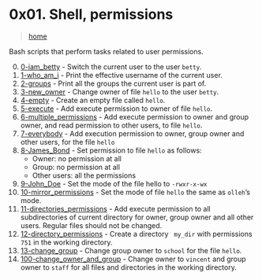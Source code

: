 # 0x01. Shell, permissions

> [home](../README.md)

Bash scripts that perform tasks related to user permissions.

0. [0-iam_betty](./0-iam_betty) - Switch the current user to the user `betty`.
1. [1-who_am_i](./1-who_am_i) - Print the effective username of the current
   user.
2. [2-groups](./2-groups) - Print all the groups the current user is part of.
3. [3-new_owner](./3-new_owner) - Change owner of file `hello` to the user
   `betty`.
4. [4-empty](./4-empty) - Create an empty file called `hello`.
5. [5-execute](./5-execute) - Add execute permission to owner of file `hello`.
6. [6-multiple_permissions](./6-multiple_permissions) - Add execute permission
   to owner and group owner, and read permission to other users, to file
   `hello`.
7. [7-everybody](./7-everybody) - Add execution permission to owner, group owner
   and other users, for the file `hello`
8. [8-James_Bond](./8-James_Bond) - Set permission to file `hello` as follows:
   - Owner: no permission at all
   - Group: no permission at all
   - Other users: all the permissions
9. [9-John_Doe](./9-John_Doe) - Set the mode of the file hello to `-rwxr-x-wx`
10. [10-mirror_permissions](./10-mirror_permissions) - Set the mode of file
    `hello` the same as `olleh`’s mode.
11. [11-directories_permissions](./11-directories_permissions) - Add execute
    permission to all subdirectories of current directory for owner, group owner
    and all other users. Regular files should not be changed.
12. [12-directory_permissions](./12-directory_permissions) - Create a directory
    ` my_dir` with permissions `751` in the working directory.
13. [13-change_group](./13-change_group) - Change group owner to `school` for
    the file `hello`.
14. [100-change_owner_and_group](./100-change_owner_and_group) - Change  owner
    to `vincent` and group owner to `staff` for all files and directories in
    the working directory.
